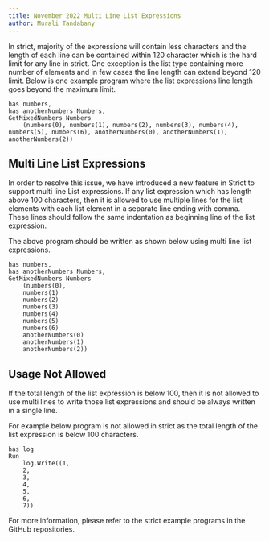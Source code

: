 ```yaml
---
title: November 2022 Multi Line List Expressions
author: Murali Tandabany
---
```


In strict, majority of the expressions will contain less characters and the length of each line can be contained within 120 character which is the hard limit for any line in strict. One exception is the list type containing more number of elements and in few cases the line length can extend beyond 120 limit. 
Below is one example program where the list expressions line length goes beyond the maximum limit.

```
has numbers,
has anotherNumbers Numbers,
GetMixedNumbers Numbers
	(numbers(0), numbers(1), numbers(2), numbers(3), numbers(4), numbers(5), numbers(6), anotherNumbers(0), anotherNumbers(1), anotherNumbers(2))
```

## Multi Line List Expressions

In order to resolve this issue, we have introduced a new feature in Strict to support multi line List expressions. If any list expression which has length above 100 characters, then it is allowed to use multiple lines for the list elements with each list element in a separate line ending with comma. These lines should follow the same indentation as beginning line of the list expression.

The above program should be written as shown below using multi line list expressions.

```
has numbers,
has anotherNumbers Numbers,
GetMixedNumbers Numbers
	(numbers(0),
	numbers(1)
	numbers(2)
	numbers(3)
	numbers(4)
	numbers(5)
	numbers(6)
	anotherNumbers(0)
	anotherNumbers(1)
	anotherNumbers(2))
```

## Usage Not Allowed

If the total length of the list expression is below 100, then it is not allowed to use multi lines to write those list expressions and should be always written in a single line.

For example below program is not allowed in strict as the total length of the list expression is below 100 characters.

```
has log
Run
	log.Write((1,
	2,
	3,
	4,
	5,
	6,
	7))
```

For more information, please refer to the strict example programs in the GitHub repositories.